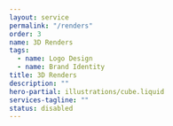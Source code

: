 ```yaml
---
layout: service
permalink: "/renders"
order: 3
name: 3D Renders
tags:
  - name: Logo Design
  - name: Brand Identity
title: 3D Renders
description: ""
hero-partial: illustrations/cube.liquid
services-tagline: ""
status: disabled
---
```


